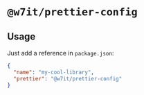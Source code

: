 # `@w7it/prettier-config`

## Usage

Just add a reference in `package.json`:

```json
{
  "name": "my-cool-library",
  "prettier": "@w7it/prettier-config"
}
```

